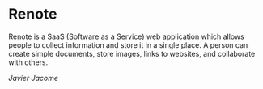 # Renote

Renote is a SaaS (Software as a Service) web application which allows people to collect information and store it in a single place. A person can create simple documents, store images, links to websites, and collaborate with others.

_Javier Jacome_
